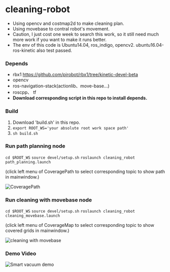 # cleaning-robot
- Using opencv and costmap2d to make cleaning plan. 
- Using movebase to contral robot's movement.
- Caution,  I just cost one week to search this work, so it still need much more work if you want to make it runs better.
- The env of this code is Ubuntu14.04, ros_indigo, opencv2. ubuntu16.04-ros-kinetic also test passed.

### Depends
- rbx1 <https://github.com/pirobot/rbx1/tree/kinetic-devel-beta>
- opencv
- ros-navigation-stack(actionlib、move-base...)
- roscpp、 tf
- **Download corresponding script in this repo to install depends.**

### Build
1. Download 'build.sh' in this repo.
2. ```export ROOT_WS='your absolute root work space path'```
3. ```sh build.sh```

### Run path planning node
```cd $ROOT_WS```
```source devel/setup.sh```
```roslaunch cleaning_robot path_planning.launch```

(click left menu of CoveragePath to select corresponding topic to show path in mainwindow.)

![ CoveragePath](src/img/180017721.png  "CoveragePath")

### Run cleaning with movebase node
```cd $ROOT_WS```
```source devel/setup.sh```
```roslaunch cleaning_robot  cleaning_movebase.launch```

(click left menu of CoverageMap to select corresponding topic to show covered grids in mainwindow.)

![cleaning with movebase](src/img/187662752.png  "cleaning with movebase")

### Demo Video
![Smart vacuum demo](images/automated_bot.gif)
